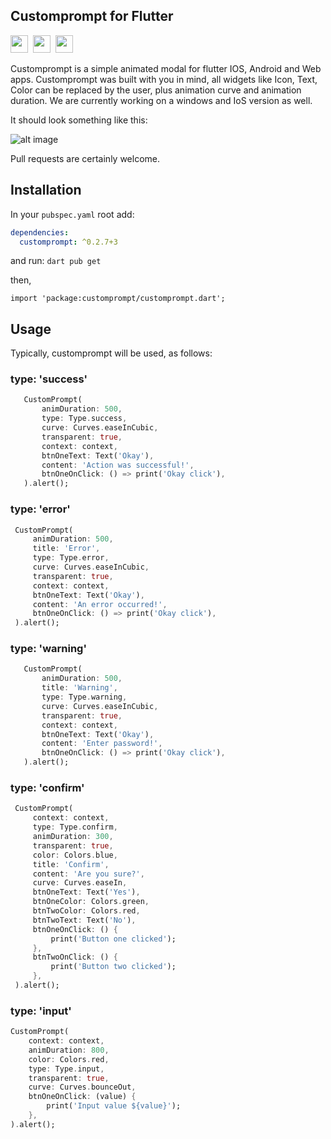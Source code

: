 
## Customprompt for Flutter


<img src="https://forthebadge.com/images/badges/built-with-love.svg" height="28px" />&nbsp;&nbsp;<a href="https://en.wikipedia.org/wiki/MIT_License" target="_blank"><img src="https://img.shields.io/badge/license-MIT-green?style=for-the-badge" height="28px" /></a>&nbsp;&nbsp;<a href="https://pub.dev/packages/customprompt"><img src="https://img.shields.io/pub/v/customprompt.svg?style=for-the-badge" height="28px" /></a>

Customprompt is a simple animated modal for flutter IOS, Android and Web apps. Customprompt was built with you in mind, all widgets like Icon, Text, Color can be replaced by the user, plus animation curve and animation duration.
We are currently working on a windows and IoS version as well.

It should look something like this:

![alt image](https://i.imgflip.com/44mn8i.gif)

Pull requests are certainly welcome.

## Installation
In your `pubspec.yaml` root add:

```yaml
dependencies:
  customprompt: ^0.2.7+3
```

and run:
`dart pub get`

then,

`import 'package:customprompt/customprompt.dart';`

## Usage
Typically, customprompt will be used, as follows:

### type: 'success'
 ```dart
    CustomPrompt(
        animDuration: 500,
        type: Type.success,
        curve: Curves.easeInCubic,
        transparent: true,
        context: context,
        btnOneText: Text('Okay'),
        content: 'Action was successful!',
        btnOneOnClick: () => print('Okay click'),
    ).alert();
 ```

### type: 'error'
 ```dart
  CustomPrompt(
      animDuration: 500,
      title: 'Error',
      type: Type.error,
      curve: Curves.easeInCubic,
      transparent: true,
      context: context,
      btnOneText: Text('Okay'),
      content: 'An error occurred!',
      btnOneOnClick: () => print('Okay click'),
  ).alert();
 ```

### type: 'warning'
 ```dart
    CustomPrompt(
        animDuration: 500,
        title: 'Warning',
        type: Type.warning,
        curve: Curves.easeInCubic,
        transparent: true,
        context: context,
        btnOneText: Text('Okay'),
        content: 'Enter password!',
        btnOneOnClick: () => print('Okay click'),
    ).alert();
 ```

### type: 'confirm'
 ```dart
  CustomPrompt(
      context: context,
      type: Type.confirm,
      animDuration: 300,
      transparent: true,
      color: Colors.blue,
      title: 'Confirm',
      content: 'Are you sure?',
      curve: Curves.easeIn,
      btnOneText: Text('Yes'),
      btnOneColor: Colors.green,
      btnTwoColor: Colors.red,
      btnTwoText: Text('No'),
      btnOneOnClick: () {
          print('Button one clicked');
      },
      btnTwoOnClick: () {
          print('Button two clicked');
      },
  ).alert();
 ```

### type: 'input'
  ```dart
  CustomPrompt(
      context: context,
      animDuration: 800,
      color: Colors.red,
      type: Type.input,
      transparent: true,
      curve: Curves.bounceOut,
      btnOneOnClick: (value) {
          print('Input value ${value}');
      },
  ).alert();
 ```
